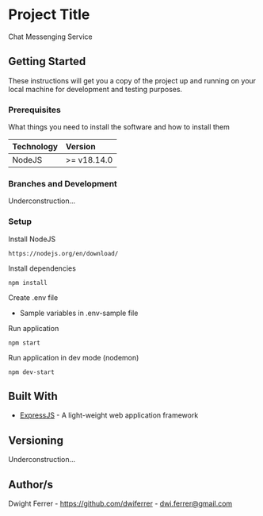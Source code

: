# Project Title

Chat Messenging Service

## Getting Started

These instructions will get you a copy of the project up and running on your local machine for development and testing purposes.

### Prerequisites

What things you need to install the software and how to install them

| Technology | Version     |
| :--------- | :---------- |
| NodeJS     | >= v18.14.0 |

### Branches and Development

Underconstruction...

### Setup

Install NodeJS

```
https://nodejs.org/en/download/
```

Install dependencies

```
npm install
```

Create .env file

- Sample variables in .env-sample file

Run application

```
npm start
```

Run application in dev mode (nodemon)

```
npm dev-start
```

## Built With

- [ExpressJS](https://expressjs.com/) - A light-weight web application framework

## Versioning

Underconstruction...

## Author/s

Dwight Ferrer - https://github.com/dwiferrer - dwi.ferrer@gmail.com
